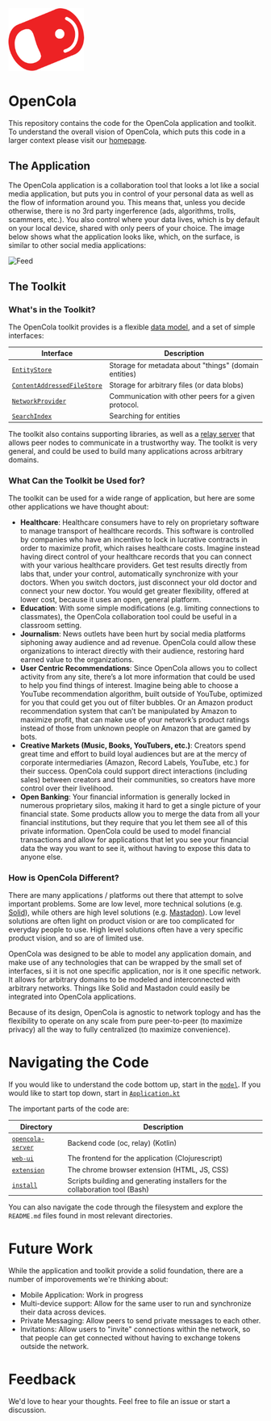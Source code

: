 <img src="img/pull-tab.svg" width="150" alt="OpenCola"/>


# OpenCola


This repository contains the code for the OpenCola application and toolkit. To understand the overall vision of OpenCola, which puts this code in a larger context please visit our [homepage](https://opencola.io).

## The Application
The OpenCola application is a collaboration tool that looks a lot like a social media application, but puts you in control of your personal data as well as the flow of information around you. This means that, unless you decide otherwise, there is no 3rd party ingerference (ads, algorithms, trolls, scammers, etc.). You also control where your data lives, which is by default on your local device, shared with only peers of your choice. The image below shows what the application looks like, which, on the surface, is similar to other social media applications:

<img src="img/feed.png" alt="Feed">

## The Toolkit

### What's in the Toolkit?
The OpenCola toolkit provides is a flexible [data model](./opencola-server/core/model/README.md), and a set of simple interfaces:

|Interface|Description|
|---------|-----------|
|[`EntityStore`](./opencola-server/core/storage/README.md#entitystore)|Storage for metadata about "things" (domain entities)|
|[`ContentAddressedFileStore`](./opencola-server/core/storage/README.md#filestore)|Storage for arbitrary files (or data blobs)|
|[`NetworkProvider`](./opencola-server/core/network/README.md#network-providers)|Communication with other peers for a given protocol.|
|[`SearchIndex`](./opencola-server/core/search/README.md#search)|Searching for entities|


The toolkit also contains supporting libraries, as well as a [relay server](./opencola-server/relay/README.md) that allows peer nodes to communicate in a trustworthy way. The toolkit is very general, and could be used to build many applications across arbitrary domains.

### What Can the Toolkit be Used for?

 The toolkit can be used for a wide range of application, but here are some other applications we have thought about:

- **Healthcare**: Healthcare consumers have to rely on proprietary
        software to manage transport of healthcare records. This software is
        controlled by companies who have an incentive to lock in lucrative
        contracts in order to maximize profit, which raises healthcare
        costs. Imagine instead having direct control of your healthcare
        records that you can connect with your various healthcare providers.
        Get test results directly from labs that, under your control,
        automatically synchronize with your doctors. When you switch
        doctors, just disconnect your old doctor and connect your new
        doctor. You would get greater flexibility, offered at lower cost,
        because it uses an open, general platform.
- **Education**: With some simple modifications (e.g. limiting connections to
        classmates), the OpenCola collaboration tool could be useful in a classroom
        setting.
- **Journalism**: News outlets have been hurt by social media platforms siphoning
        away audience and ad revenue. OpenCola could allow these organizations to
        interact directly with their audience, restoring hard earned value to the
        organizations.
- **User Centric Recommendations**: Since OpenCola allows you to collect activity from any site,
        there’s a lot more information that could be used to help you find
        things of interest. Imagine being able to choose a YouTube recommendation algorithm,
        built outside of YouTube, optimized for you that could get you out of
        filter bubbles. Or an Amazon product recommendation system that can’t be
        manipulated by Amazon to maximize profit, that can make use of your
        network’s product ratings instead of those from unknown people on Amazon
        that are gamed by bots.
- **Creative Markets (Music, Books, YouTubers, etc.)**: Creators spend great time
        and effort to build loyal audiences but are at the mercy of corporate
        intermediaries (Amazon, Record Labels, YouTube, etc.) for their success.
        OpenCola could support direct interactions (including sales) between
        creators and their communities, so creators have more control over their
        livelihood.
- **Open Banking**: Your financial information is generally locked in numerous
        proprietary silos, making it hard to get a single picture of your financial
        state. Some products allow you to merge the data from all your financial
        institutions, but they require that you let them see all of this private
        information. OpenCola could be used to model financial transactions and
        allow for applications that let you see your financial data the way you want
        to see it, without having to expose this data to anyone else.

### How is OpenCola Different?
There are many applications / platforms out there that attempt to
solve important problems. Some are low level, more technical solutions
(e.g. [Solid](https://solidproject.org/)), while others are
high level solutions (e.g. [Mastadon](https://mastodon.social/explore)). 
Low level solutions are often light on product vision or are too complicated 
for everyday people to use. High level solutions often have a very specific
product vision, and so are of limited use.

OpenCola was designed to be able to model any application domain, and
make use of any technologies that can be wrapped by the small set of
interfaces, si it is not one specific
application, nor is it one specific network. It allows for arbitrary
domains to be modeled and interconnected with arbitrary networks. Things
like Solid and Mastadon could easily be integrated into OpenCola
applications.

Because of its design, OpenCola is agnostic to network toplogy and has
the flexibility to operate on any scale from pure peer-to-peer (to maximize privacy) all the
way to fully centralized (to maximize convenience).

# Navigating the Code

If you would like to understand the code bottom up, start in the [`model`](opencola-server/core/model/README.md). If you would like to start top down, start in [`Application.kt`](opencola-server/server/src/main/kotlin/opencola/server/Application.kt)

The important parts of the code are: 

|Directory|Description|
|------|------|
|[`opencola-server`](opencola-server/README.md)| Backend code (oc, relay) (Kotlin) |
|[`web-ui`](web-ui/README.md)| The frontend for the application (Clojurescript)|
|[`extension`](extension/chrome/README.md)| The chrome browser extension (HTML, JS, CSS)|
|[`install`](install/README.md)| Scripts building and generating installers for the collaboration tool (Bash) |

You can also navigate the code through the filesystem and explore the `README.md` files found in most relevant directories. 

# Future Work

While the application and toolkit provide a solid foundation, there are a number of imporovements we're thinking about:

* Mobile Application: Work in progress
* Multi-device support: Allow for the same user to run and synchronize their data across devices.
* Private Messaging: Allow peers to send private messages to each other.
* Invitations: Allow users to "invite" connections within the network, so that people can get connected without having to exchange tokens outside the network. 

# Feedback
We'd love to hear your thoughts. Feel free to file an issue or start a discussion.





